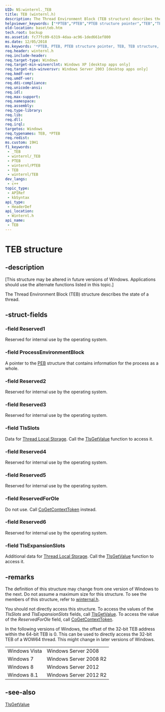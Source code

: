 ```yaml
---
UID: NS:winternl._TEB
title: TEB (winternl.h)
description: The Thread Environment Block (TEB structure) describes the state of a thread.
helpviewer_keywords: ["*PTEB","PTEB","PTEB structure pointer","TEB","TEB structure","base.teb","winternl/PTEB","winternl/TEB"]
old-location: base\teb.htm
tech.root: backup
ms.assetid: fc77fc09-6319-4daa-ac96-1ded661ef800
ms.date: 12/05/2018
ms.keywords: '*PTEB, PTEB, PTEB structure pointer, TEB, TEB structure, base.teb, winternl/PTEB, winternl/TEB'
req.header: winternl.h
req.include-header: 
req.target-type: Windows
req.target-min-winverclnt: Windows XP [desktop apps only]
req.target-min-winversvr: Windows Server 2003 [desktop apps only]
req.kmdf-ver: 
req.umdf-ver: 
req.ddi-compliance: 
req.unicode-ansi: 
req.idl: 
req.max-support: 
req.namespace: 
req.assembly: 
req.type-library: 
req.lib: 
req.dll: 
req.irql: 
targetos: Windows
req.typenames: TEB, *PTEB
req.redist: 
ms.custom: 19H1
f1_keywords:
 - _TEB
 - winternl/_TEB
 - PTEB
 - winternl/PTEB
 - TEB
 - winternl/TEB
dev_langs:
 - c++
topic_type:
 - APIRef
 - kbSyntax
api_type:
 - HeaderDef
api_location:
 - Winternl.h
api_name:
 - TEB
---
```


# TEB structure


## -description

<p class="CCE_Message">[This structure may be altered in future versions of Windows. Applications should use the alternate functions listed in this topic.]

The Thread Environment Block (TEB) structure describes the state of a thread.

## -struct-fields

### -field Reserved1

Reserved for internal use by the operating system.


### -field ProcessEnvironmentBlock

A pointer to the [PEB](/windows/desktop/api/winternl/ns-winternl-peb) structure that contains information for the process as a whole.


### -field Reserved2

Reserved for internal use by the operating system.


### -field Reserved3

Reserved for internal use by the operating system.

### -field TlsSlots

Data for [Thread Local Storage](/windows/win32/procthread/thread-local-storage). Call the [TlsGetValue](/windows/desktop/api/processthreadsapi/nf-processthreadsapi-tlsgetvalue) function to access it.

### -field Reserved4

Reserved for internal use by the operating system.

### -field Reserved5

Reserved for internal use by the operating system.

### -field ReservedForOle

Do not use. Call [CoGetContextToken](/windows/desktop/api/combaseapi/nf-combaseapi-cogetcontexttoken) instead.

### -field Reserved6

Reserved for internal use by the operating system.

### -field TlsExpansionSlots

Additional data for [Thread Local Storage](/windows/win32/procthread/thread-local-storage). Call the [TlsGetValue](/windows/desktop/api/processthreadsapi/nf-processthreadsapi-tlsgetvalue) function to access it.

## -remarks

The definition of this structure may change from one version of Windows to the next. Do not assume a maximum size for this structure. To see the members of this structure, refer to [winternal.h](/windows/win32/api/winternl/).

You should not directly access this structure. To access the values of the *TlsSlots* and *TlsExpansionSlots* fields, call [TlsGetValue](/windows/desktop/api/processthreadsapi/nf-processthreadsapi-tlsgetvalue). To access the value of the *ReservedForOle* field, call [CoGetContextToken](/windows/desktop/api/combaseapi/nf-combaseapi-cogetcontexttoken).

In the following versions of Windows, the offset of the 32-bit TEB address within the 64-bit TEB is 0. This can be used to directly access the 32-bit TEB of a WOW64 thread. This might change in later versions of Windows.

<table>
<tr>
<td>Windows Vista</td>
<td>Windows Server 2008</td>
</tr>
<tr>
<td>Windows 7</td>
<td>Windows Server 2008 R2</td>
</tr>
<tr>
<td>Windows 8</td>
<td>Windows Server 2012</td>
</tr>
<tr>
<td>Windows 8.1</td>
<td>Windows Server 2012 R2</td>
</tr>
</table>

## -see-also

[TlsGetValue](/windows/desktop/api/processthreadsapi/nf-processthreadsapi-tlsgetvalue)
